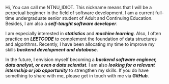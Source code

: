 Hi, You can call me NTNU_IDIOT. This nickname means that I will be a perpetual beginner in the field of software development. I am a current full-time undergraduate senior student of Adult and Continuing Education. Besides, I am also a ***self-taught software developer***.

I am especially interested in ***statistics*** and ***machine learning***. Also, I often practice on ***LEETCODE*** to complement the foundation of data structures and algorithms. Recently, I have been allocating my time to improve my skills ***backend development and database***.

In the future, I envision myself becoming a ***backend software engineer, data analyst, or even a data scientist***. I am also ***looking for a relevant internship or job opportunity*** to strengthen my skills. If you do have something to share with me, please get in touch with me via ***GitHub***.



<!---
banshee0716/banshee0716 is a ✨ special ✨ repository because its `README.md` (this file) appears on your GitHub profile.
You can click the Preview link to take a look at your changes.
--->
